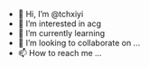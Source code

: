 - 👋 Hi, I’m @tchxiyi
- 👀 I’m interested in acg
- 🌱 I’m currently learning 
- 💞️ I’m looking to collaborate on ...
- 📫 How to reach me ...

<!---
tchxiyi/tchxiyi is a ✨ special ✨ repository because its `README.md` (this file) appears on your GitHub profile.
You can click the Preview link to take a look at your changes.
--->

